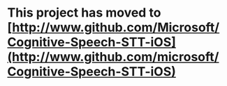 **This project has moved to [http://www.github.com/Microsoft/Cognitive-Speech-STT-iOS](http://www.github.com/microsoft/Cognitive-Speech-STT-iOS)**
==================
